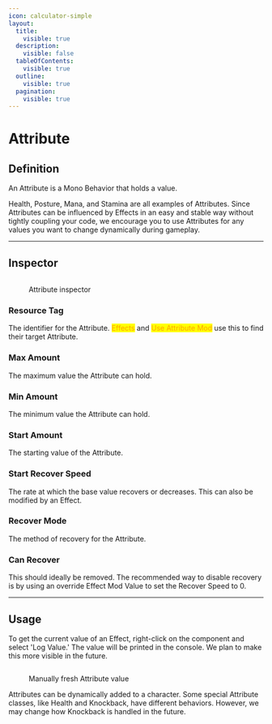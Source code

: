 ```yaml
---
icon: calculator-simple
layout:
  title:
    visible: true
  description:
    visible: false
  tableOfContents:
    visible: true
  outline:
    visible: true
  pagination:
    visible: true
---
```


# Attribute

## Definition

An Attribute is a Mono Behavior that holds a value.&#x20;

Health, Posture, Mana, and Stamina are all examples of Attributes. Since Attributes can be influenced by Effects in an easy and stable way without tightly coupling your code, we encourage you to use Attributes for any values you want to change dynamically during gameplay.

***

## Inspector

<figure><img src="https://lh7-rt.googleusercontent.com/docsz/AD_4nXdzH0lWMXRFekXlnYJLnE6aSp3BuYEL3pCnC4vF-3j2jA6vYu2E9ZNVjF-GVsSuELzg3jdu9L1UEpSoEYtowopJg0KJ2tGNJar7Kaq5mQJ-k-SoAlFjIXIQVAcL2S-6trp8_2hV194AEHu2ywtVpRb2T-87?key=wjgYipemgHjXa5pb_ZH-6A" alt=""><figcaption><p>Attribute inspector</p></figcaption></figure>

### **Resource Tag**

The identifier for the Attribute. <mark style="color:orange;">Effects</mark> and <mark style="color:orange;">Use Attribute Mod</mark> use this to find their target Attribute.

### **Max Amount**

The maximum value the Attribute can hold.

### **Min Amount**

The minimum value the Attribute can hold.

### **Start Amount**

The starting value of the Attribute.

### **Start Recover Speed**

The rate at which the base value recovers or decreases. This can also be modified by an Effect.

### **Recover Mode**

The method of recovery for the Attribute.

### **Can Recover**

This should ideally be removed. The recommended way to disable recovery is by using an override Effect Mod Value to set the Recover Speed to 0.

***

## Usage

To get the current value of an Effect, right-click on the component and select 'Log Value.' The value will be printed in the console. We plan to make this more visible in the future.

<figure><img src="https://lh7-rt.googleusercontent.com/docsz/AD_4nXfXSzFuC_aabfdXxVYauQ4AYg0LOTPOY8J4c4hAqkQPIDuTbr7YO6PO89B73cG1ctSK_OVXIKUn4wr_hGMWHRTvSvXnPM5kP5naU0ukmu6moXmt7u0WsQKI2uQoKz4Hr3EE_Xp0EQn8CZPSSHn0a7ZsunFC?key=wjgYipemgHjXa5pb_ZH-6A" alt=""><figcaption><p>Manually fresh Attribute value</p></figcaption></figure>

Attributes can be dynamically added to a character. Some special Attribute classes, like Health and Knockback, have different behaviors. However, we may change how Knockback is handled in the future.





